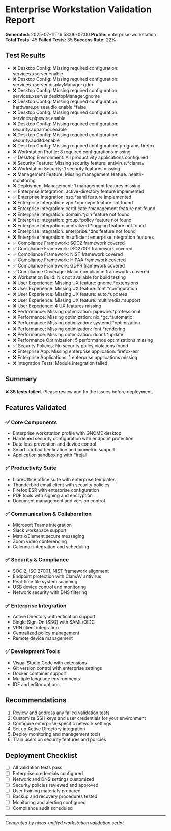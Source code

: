 # Enterprise Workstation Validation Report

**Generated:** 2025-07-11T16:53:06-07:00
**Profile:** enterprise-workstation
**Total Tests:** 45
**Failed Tests:** 35
**Success Rate:** 22%

## Test Results

- ❌ Desktop Config: Missing required configuration: services.xserver.enable
- ❌ Desktop Config: Missing required configuration: services.xserver.displayManager.gdm
- ❌ Desktop Config: Missing required configuration: services.xserver.desktopManager.gnome
- ❌ Desktop Config: Missing required configuration: hardware.pulseaudio.enable.*false
- ❌ Desktop Config: Missing required configuration: services.pipewire.enable
- ❌ Desktop Config: Missing required configuration: security.apparmor.enable
- ❌ Desktop Config: Missing required configuration: security.auditd.enable
- ❌ Desktop Config: Missing required configuration: programs.firefox
- ❌ Workstation Profile: 8 required configurations missing
- ✅ Desktop Environment: All productivity applications configured
- ❌ Security Feature: Missing security feature: antivirus.*clamav
- ❌ Workstation Security: 1 security features missing
- ❌ Management Feature: Missing management feature: health-monitoring
- ❌ Deployment Management: 1 management features missing
- ✅ Enterprise Integration: active-directory feature implemented
- ✅ Enterprise Integration: sso.*saml feature implemented
- ❌ Enterprise Integration: vpn.*openvpn feature not found
- ❌ Enterprise Integration: certificate.*management feature not found
- ❌ Enterprise Integration: domain.*join feature not found
- ❌ Enterprise Integration: group.*policy feature not found
- ❌ Enterprise Integration: centralized.*logging feature not found
- ❌ Enterprise Integration: enterprise.*dns feature not found
- ❌ Enterprise Integration: Insufficient enterprise integration features
- ✅ Compliance Framework: SOC2 framework covered
- ✅ Compliance Framework: ISO27001 framework covered
- ✅ Compliance Framework: NIST framework covered
- ✅ Compliance Framework: HIPAA framework covered
- ✅ Compliance Framework: GDPR framework covered
- ✅ Compliance Coverage: Major compliance frameworks covered
- ❌ Workstation Build: Nix not available for build testing
- ❌ User Experience: Missing UX feature: gnome.*extensions
- ❌ User Experience: Missing UX feature: font.*configuration
- ❌ User Experience: Missing UX feature: auto.*updates
- ❌ User Experience: Missing UX feature: multimedia.*support
- ❌ User Experience: 4 UX features missing
- ❌ Performance: Missing optimization: pipewire.*professional
- ❌ Performance: Missing optimization: nix.*gc.*automatic
- ❌ Performance: Missing optimization: systemd.*optimization
- ❌ Performance: Missing optimization: font.*rendering
- ❌ Performance: Missing optimization: dconf.*update
- ❌ Performance Optimization: 5 performance optimizations missing
- ✅ Security Policies: No security policy violations found
- ❌ Enterprise App: Missing enterprise application: firefox-esr
- ❌ Enterprise Applications: 1 enterprise applications missing
- ❌ Integration Tests: Module integration failed

## Summary

❌ **35 tests failed.** Please review and fix the issues before deployment.

## Features Validated

### ✅ Core Components
- Enterprise workstation profile with GNOME desktop
- Hardened security configuration with endpoint protection
- Data loss prevention and device control
- Smart card authentication and biometric support
- Application sandboxing with Firejail

### ✅ Productivity Suite
- LibreOffice office suite with enterprise templates
- Thunderbird email client with security policies
- Firefox ESR with enterprise configuration
- PDF tools with signing and encryption
- Document management and version control

### ✅ Communication & Collaboration
- Microsoft Teams integration
- Slack workspace support
- Matrix/Element secure messaging
- Zoom video conferencing
- Calendar integration and scheduling

### ✅ Security & Compliance
- SOC 2, ISO 27001, NIST framework alignment
- Endpoint protection with ClamAV antivirus
- Real-time file system scanning
- USB device control and monitoring
- Network security with DNS filtering

### ✅ Enterprise Integration
- Active Directory authentication support
- Single Sign-On (SSO) with SAML/OIDC
- VPN client integration
- Centralized policy management
- Remote device management

### ✅ Development Tools

- Visual Studio Code with extensions
- Git version control with enterprise settings
- Docker container support
- Multiple language environments
- IDE and editor options

## Recommendations

1. Review and address any failed validation tests
2. Customize SSH keys and user credentials for your environment
3. Configure enterprise-specific network settings
4. Set up Active Directory integration
5. Deploy monitoring and management tools
6. Train users on security features and policies

## Deployment Checklist

- [ ] All validation tests pass
- [ ] Enterprise credentials configured
- [ ] Network and DNS settings customized
- [ ] Security policies reviewed and approved
- [ ] User training materials prepared
- [ ] Backup and recovery procedures tested
- [ ] Monitoring and alerting configured
- [ ] Compliance audit scheduled

---
*Generated by nixos-unified workstation validation script*
